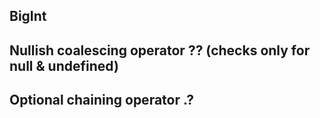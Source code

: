 ## BigInt
## Nullish coalescing operator ?? (checks only for null & undefined)
## Optional chaining operator .?
